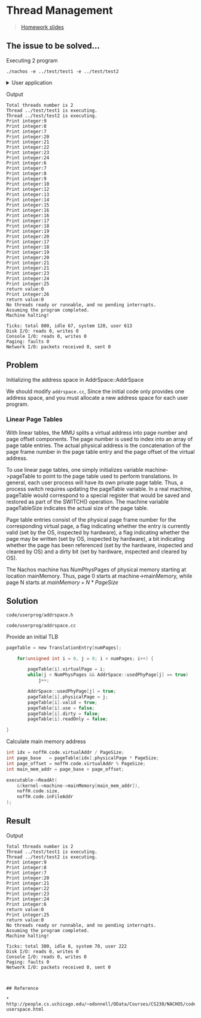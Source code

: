 # Thread Management

> [Homework slides](https://hackmd.io/@xlYUTygoRkyuQQlwXuWDWQ/HJHT7nSvB#/)

## The issue to be solved...

Executing 2 program 

```shell
./nachos -e ../test/test1 -e ../test/test2
```

<details><summary>User application</summary>

test1.c
```c
#include "syscall.h"
main()
{
	int	n;
	for (n=9;n>5;n--)
		PrintInt(n);
}
``` 

test2.c
```c
#include "syscall.h"

main()
{
    int n;
    for (n=20;n<=25;n++)
    	PrintInt(n);
}

```

</details>



Output

```
Total threads number is 2
Thread ../test/test1 is executing.
Thread ../test/test2 is executing.
Print integer:9
Print integer:8
Print integer:7
Print integer:20
Print integer:21
Print integer:22
Print integer:23
Print integer:24
Print integer:6
Print integer:7
Print integer:8
Print integer:9
Print integer:10
Print integer:12
Print integer:13
Print integer:14
Print integer:15
Print integer:16
Print integer:16
Print integer:17
Print integer:18
Print integer:19
Print integer:20
Print integer:17
Print integer:18
Print integer:19
Print integer:20
Print integer:21
Print integer:21
Print integer:23
Print integer:24
Print integer:25
return value:0
Print integer:26
return value:0
No threads ready or runnable, and no pending interrupts.
Assuming the program completed.
Machine halting!

Ticks: total 800, idle 67, system 120, user 613
Disk I/O: reads 0, writes 0
Console I/O: reads 0, writes 0
Paging: faults 0
Network I/O: packets received 0, sent 0
```

## Problem


Initializing the address space in AddrSpace::AddrSpace

We should modify `addrspace.cc`, Since the initial code only provides one address space, and you must allocate a new address space for each user program.

### Linear Page Tables
With linear tables, the MMU splits a virtual address into page number and page offset components. The page number is used to index into an array of page table entries. The actual physical address is the concatenation of the page frame number in the page table entry and the page offset of the virtual address.

To use linear page tables, one simply initializes variable machine->pageTable to point to the page table used to perform translations. In general, each user process will have its own private page table. Thus, a process switch requires updating the pageTable variable. In a real machine, pageTable would correspond to a special register that would be saved and restored as part of the SWITCH() operation. The machine variable pageTableSize indicates the actual size of the page table.

Page table entries consist of the physical page frame number for the corresponding virtual page, a flag indicating whether the entry is currently valid (set by the OS, inspected by hardware), a flag indicating whether the page may be written (set by OS, inspected by hardware), a bit indicating whether the page has been referenced (set by the hardware, inspected and cleared by OS) and a dirty bit (set by hardware, inspected and cleared by OS).

The Nachos machine has NumPhysPages of physical memory starting at location mainMemory. Thus, page 0 starts at machine->mainMemory, while page N starts at $mainMemory + N * PageSize$



## Solution

`code/userprog/addrspace.h`

`code/userprog/addrspace.cc`

Provide an initial TLB

```c
pageTable = new TranslationEntry[numPages];

    for(unsigned int i = 0, j = 0; i < numPages; i++) {

        pageTable[i].virtualPage = i;
        while(j < NumPhysPages && AddrSpace::usedPhyPage[j] == true)
            j++;

        AddrSpace::usedPhyPage[j] = true;
        pageTable[i].physicalPage = j;
        pageTable[i].valid = true;
        pageTable[i].use = false;
        pageTable[i].dirty = false;
        pageTable[i].readOnly = false;

}
```

Calculate main memory address

```c
int idx = noffH.code.virtualAddr / PageSize;
int page_base   = pageTable[idx].physicalPage * PageSize;
int page_offset = noffH.code.virtualAddr % PageSize;
int main_mem_addr = page_base + page_offset;

executable->ReadAt(
    &(kernel->machine->mainMemory[main_mem_addr]), 
    noffH.code.size, 
    noffH.code.inFileAddr
);
```


## Result

Output

```
Total threads number is 2
Thread ../test/test1 is executing.
Thread ../test/test2 is executing.
Print integer:9
Print integer:8
Print integer:7
Print integer:20
Print integer:21
Print integer:22
Print integer:23
Print integer:24
Print integer:6
return value:0
Print integer:25
return value:0
No threads ready or runnable, and no pending interrupts.
Assuming the program completed.
Machine halting!

Ticks: total 300, idle 8, system 70, user 222
Disk I/O: reads 0, writes 0
Console I/O: reads 0, writes 0
Paging: faults 0
Network I/O: packets received 0, sent 0



## Reference

* http://people.cs.uchicago.edu/~odonnell/OData/Courses/CS230/NACHOS/code-userspace.html
